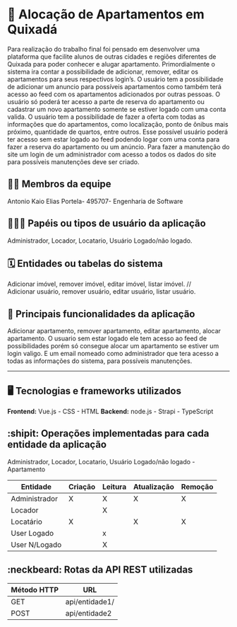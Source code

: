 # :checkered_flag: Alocação  de Apartamentos em Quixadá


Para realização do trabalho final foi pensado em desenvolver uma plataforma que facilite alunos de outras cidades e regiões diferentes de Quixada para poder conhecer e alugar apartamento. Primordialmente o sistema ira contar a possibilidade de adicionar, remover, editar os apartamentos para seus respectivos login’s. O usuário tem a possibilidade de adicionar um anuncio para possíveis apartamentos como também terá acesso ao feed com os apartamentos adicionados por outras pessoas. O usuário só poderá ter acesso a parte de reserva do apartamento ou cadastrar um novo apartamento somente se estiver logado com uma conta valida.  O usuário tem a possibilidade de fazer a oferta com todas as informações que do apartamentos, como localização, ponto de ônibus mais próximo, quantidade de quartos, entre outros. Esse possível usuário poderá ter acesso sem estar logado ao feed podendo logar com uma conta para fazer a reserva do apartamento ou um anúncio. Para fazer a manutenção do site um login de um administrador com acesso a todos os dados do site para possíveis manutenções deve ser criado. 

## :technologist: Membros da equipe

Antonio Kaio Elias Portela- 495707- Engenharia de Software

## :people_holding_hands: Papéis ou tipos de usuário da aplicação

Administrador, Locador, Locatario, Usuário Logado/não logado.

## :spiral_calendar: Entidades ou tabelas do sistema

Adicionar imóvel, remover imóvel, editar imóvel, listar imóvel. //  
Adicionar usuário, remover usuário, editar usuário, listar usuário.



## :triangular_flag_on_post:	 Principais funcionalidades da aplicação

Adicionar apartamento, remover apartamento, editar apartamento, alocar apartamento. O usuario sem estar logado ele tem acesso ao feed de possibilidades porém só consegue alocar um apartamento se estiver um login valigo. E um email nomeado como administrador que tera acesso a todas as informações  do sistema, para possíveis manutenções.

----

## :desktop_computer: Tecnologias e frameworks utilizados

**Frontend:** Vue.js - CSS - HTML
**Backend:** node.js - Strapi - TypeScript 



## :shipit: Operações implementadas para cada entidade da aplicação

Administrador, Locador, Locatario, Usuário Logado/não logado - Apartamento

| Entidade  | Criação | Leitura | Atualização | Remoção |
| --- | ---     | --- | --- | --- |
| Administrador | X |  X  | X  | X |
| Locador       |   |  X  |    |   |
| Locatário     | X |     | X  | X |
| User Logado   |   |  x  |    |   |
| User N/Logado |   |  X  |    |   |

## :neckbeard: Rotas da API REST utilizadas

| Método HTTP | URL |
| --- | --- |
| GET | api/entidade1/|
| POST | api/entidade2 |

